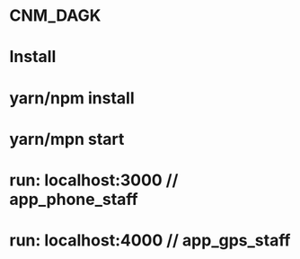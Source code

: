 # CNM_DAGK
# Install
# yarn/npm install
# yarn/mpn start
# run: localhost:3000 // app_phone_staff
# run: localhost:4000 // app_gps_staff
